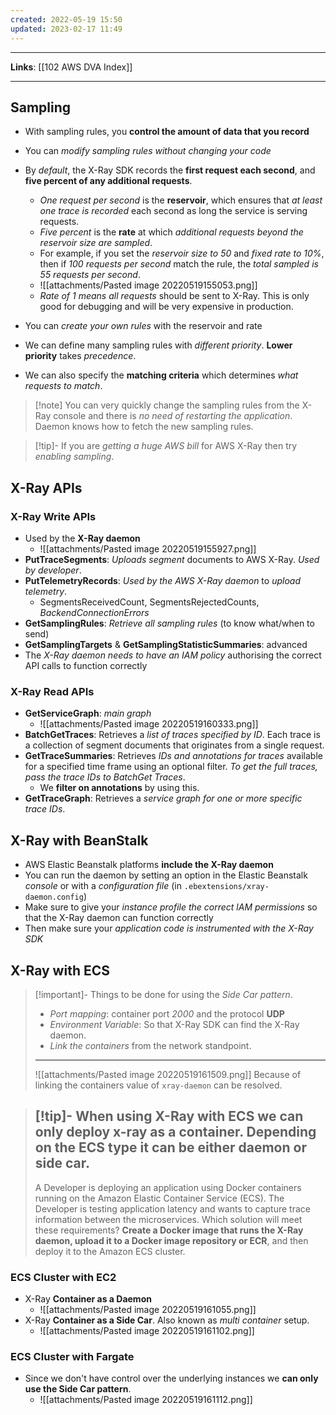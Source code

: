 ```yaml
---
created: 2022-05-19 15:50
updated: 2023-02-17 11:49
---
```

---
**Links**: [[102 AWS DVA Index]]

---
## Sampling
- With sampling rules, you **control the amount of data that you record**
- You can *modify sampling rules without changing your code*
- By *default*, the X-Ray SDK records the **first request each second**, and **five percent of any additional requests**.
	- *One request per second* is the **reservoir**, which ensures that *at least one trace is recorded* each second as long the service is serving requests.
	- *Five percent* is the **rate** at which *additional requests beyond the reservoir size are sampled*.
	-  For example, if you set the *reservoir size to 50* and *fixed rate to 10%*, then if *100 requests per second* match the rule, the *total sampled is 55 requests per second*.
	- ![[attachments/Pasted image 20220519155053.png]]
	- *Rate of 1 means all requests* should be sent to X-Ray. This is only good for debugging and will be very expensive in production.

- You can *create your own rules* with the reservoir and rate
- We can define many sampling rules with *different priority*. **Lower priority** takes *precedence*.
- We can also specify the **matching criteria** which determines *what requests to match*.

> [!note] You can very quickly change the sampling rules from the X-Ray console and there is *no need of restarting the application*. Daemon knows how to fetch the new sampling rules.

> [!tip]- If you are *getting a huge AWS bill* for AWS X-Ray then try *enabling sampling*.

## X-Ray APIs
### X-Ray Write APIs 
- Used by the **X-Ray daemon**
	- ![[attachments/Pasted image 20220519155927.png]]
- **PutTraceSegments**: *Uploads segment* documents to AWS X-Ray. *Used by developer*.
- **PutTelemetryRecords**: *Used by the AWS X-Ray daemon* to *upload telemetry*.
	- SegmentsReceivedCount, SegmentsRejectedCounts, *BackendConnectionErrors*
- **GetSamplingRules**: *Retrieve all sampling rules* (to know what/when to send)
- **GetSamplingTargets** & **GetSamplingStatisticSummaries**: advanced
- The *X-Ray daemon needs to have an IAM policy* authorising the correct API calls to function correctly

### X-Ray Read APIs
- **GetServiceGraph**: *main graph*
	- ![[attachments/Pasted image 20220519160333.png]]
- **BatchGetTraces**: Retrieves a *list of traces specified by ID*. Each trace is a collection of segment documents that originates from a single request.
- **GetTraceSummaries**: Retrieves *IDs and annotations for traces* available for a specified time frame using an optional filter. *To get the full traces, pass the trace IDs to BatchGet Traces*.
	- We **filter on annotations** by using this.
- **GetTraceGraph**: Retrieves a *service graph for one or more specific trace IDs*.

## X-Ray with BeanStalk
- AWS Elastic Beanstalk platforms **include the X-Ray daemon**
- You can run the daemon by setting an option in the Elastic Beanstalk *console* or with a *configuration file* (in `.ebextensions/xray-daemon.config`)
- Make sure to give your *instance profile the correct lAM permissions* so that the X-Ray daemon can function correctly
- Then make sure your *application code is instrumented with the X-Ray SDK*

## X-Ray with ECS
> [!important]- Things to be done for using the *Side Car pattern*.
> - *Port mapping*: container port *2000* and the protocol **UDP**
> - *Environment Variable*: So that X-Ray SDK can find the X-Ray daemon.
> - *Link the containers* from the network standpoint.
> ---
> ![[attachments/Pasted image 20220519161509.png]]
> Because of linking the containers value of `xray-daemon` can be resolved.

> [!tip]- When using X-Ray with ECS we can **only** deploy x-ray **as a container**. 
> Depending on the ECS type it can be either daemon or side car.
> ---
> A Developer is deploying an application using Docker containers running on the Amazon Elastic Container Service (ECS). The Developer is testing application latency and wants to capture trace information between the microservices. Which solution will meet these requirements?
> **Create a Docker image that runs the X-Ray daemon, upload it to a Docker image repository or ECR**, and then deploy it to the Amazon ECS cluster.

### ECS Cluster with EC2
- X-Ray **Container as a Daemon**
	- ![[attachments/Pasted image 20220519161055.png]]
- X-Ray **Container as a Side Car**. Also known as *multi container* setup.
	- ![[attachments/Pasted image 20220519161102.png]]

### ECS Cluster with Fargate
- Since we don't have control over the underlying instances we **can only use the Side Car pattern**.
	- ![[attachments/Pasted image 20220519161112.png]]